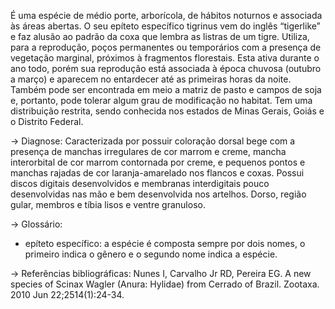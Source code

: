 ﻿É uma espécie de médio porte, arborícola, de hábitos noturnos e associada às áreas abertas. O seu epíteto específico tigrinus vem do inglês “tigerlike” e faz alusão ao padrão da coxa que lembra as listras de um tigre.
Utiliza, para a reprodução, poços permanentes ou temporários com a presença de vegetação marginal, próximos à fragmentos florestais. Esta ativa durante o ano todo, porém sua reprodução está associada à época chuvosa (outubro a março) e aparecem no entardecer até as primeiras horas da noite.
Também pode ser encontrada em meio a matriz de pasto e campos de soja e, portanto, pode tolerar algum grau de modificação no habitat. Tem uma distribuição restrita, sendo conhecida nos estados de Minas Gerais, Goiás e o Distrito Federal.


-> Diagnose:
Caracterizada por possuir coloração dorsal bege com a presença de manchas irregulares de cor marrom e creme, mancha interorbital de cor marrom contornada por creme, e pequenos pontos e manchas rajadas de cor laranja-amarelado nos flancos e coxas. Possui discos digitais desenvolvidos e membranas interdigitais pouco desenvolvidas nas mão e bem desenvolvida nos artelhos. Dorso, região gular, membros e tíbia lisos e ventre granuloso.


-> Glossário:
- epíteto específico: a espécie é composta sempre por dois nomes, o primeiro indica o gênero e o segundo nome indica a espécie.


-> Referências bibliográficas:
Nunes I, Carvalho Jr RD, Pereira EG. A new species of Scinax Wagler (Anura: Hylidae) from Cerrado of Brazil. Zootaxa. 2010 Jun 22;2514(1):24-34.